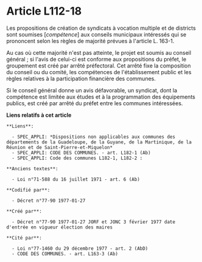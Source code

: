 # Article L112-18

Les propositions de création de syndicats à vocation multiple et de districts sont soumises [*compétence*] aux conseils
municipaux intéressés qui se prononcent selon les règles de majorité prévues à l'article L. 163-1. 

Au cas où cette majorité n'est pas atteinte, le projet est soumis au conseil général ; si l'avis de celui-ci est conforme aux
propositions du préfet, le groupement est créé par arrêté préfectoral. Cet arrêté fixe la composition du conseil ou du
comité, les compétences de l'établissement public et les règles relatives à la participation financière des communes. 

Si le conseil général donne un avis défavorable, un syndicat, dont la compétence est limitée aux études et à la programmation
des équipements publics, est créé par arrêté du préfet entre les communes intéressées.

**Liens relatifs à cet article**

	**Liens**:

	  - SPEC_APPLI: *Dispositions non applicables aux communes des départements de la Guadeloupe, de la Guyane, de la Martinique, de la Réunion et de Saint-Pierre-et-Miquelon*
	  - SPEC_APPLI: CODE DES COMMUNES. - art. L182-1 (Ab)
	  - SPEC_APPLI: Code des communes L182-1, L182-2 :

	**Anciens textes**:

	  - Loi n°71-588 du 16 juillet 1971 - art. 6 (Ab)

	**Codifié par**:

	  - Décret n°77-90 1977-01-27

	**Créé par**:

	  - Décret n°77-90 1977-01-27 JORF et JONC 3 février 1977 date d'entrée en vigueur élection des maires

	**Cité par**:

	  - Loi n°77-1460 du 29 décembre 1977 - art. 2 (AbD)
	  - CODE DES COMMUNES. - art. L163-3 (Ab)
